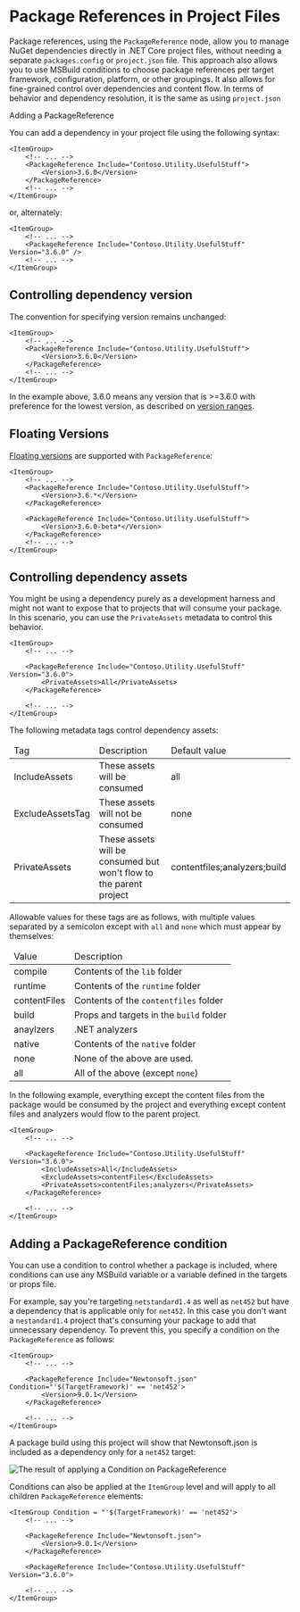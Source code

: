 # Package References in Project Files

Package references, using the `PackageReference` node, allow you to manage NuGet dependencies directly in .NET Core project files, without needing a separate `packages.config` or `project.json` file. This approach also allows you to use MSBuild conditions to choose package references per target framework, configuration, platform, or other groupings. It also allows for fine-grained control over dependencies and content flow. In terms of behavior and dependency resolution, it is the same as using `project.json`

<div class="block-callout-info>
    <strong>Note</strong><br>
    Package references are currently supported for only .NET Core projects in Visual Studio 2017.
</div>

## Adding a PackageReference

You can add a dependency in your project file using the following syntax:

    <ItemGroup>
        <!-- ... -->
        <PackageReference Include="Contoso.Utility.UsefulStuff">
            <Version>3.6.0</Version>
        </PackageReference>
        <!-- ... -->
    </ItemGroup>

or, alternately:

    <ItemGroup>
        <!-- ... -->
        <PackageReference Include="Contoso.Utility.UsefulStuff" Version="3.6.0" />
        <!-- ... -->
    </ItemGroup>


## Controlling dependency version

The convention for specifying version remains unchanged:

    <ItemGroup>
        <!-- ... -->
        <PackageReference Include="Contoso.Utility.UsefulStuff">
            <Version>3.6.0</Version>
        </PackageReference>
        <!-- ... -->
    </ItemGroup>

In the example above, 3.6.0 means any version that is >=3.6.0 with preference for the lowest version, as described on [version ranges](/ndocs/create-packages/dependency-versions#version-ranges).

## Floating Versions

[Floating versions](/ndocs/consume-packages/dependency-resolution#floating-versions) are supported with `PackageReference`:

    <ItemGroup>
        <!-- ... -->
        <PackageReference Include="Contoso.Utility.UsefulStuff">
            <Version>3.6.*</Version>
        </PackageReference>

        <PackageReference Include="Contoso.Utility.UsefulStuff">
            <Version>3.6.0-beta*</Version>
        </PackageReference>
        <!-- ... -->
    </ItemGroup>

## Controlling dependency assets

You might be using a dependency purely as a development harness and might not want to expose that to projects that will consume your package. In this scenario, you can use the `PrivateAssets` metadata to control this behavior.

    <ItemGroup>
        <!-- ... -->

        <PackageReference Include="Contoso.Utility.UsefulStuff" Version="3.6.0">
            <PrivateAssets>All</PrivateAssets>
        </PackageReference>

        <!-- ... -->
    </ItemGroup>

The following metadata tags control dependency assets:

<table>
    <thead>
        <tr>
            <td>Tag</td>
            <td>Description</td>
            <td>Default value</td>
        </tr>
    </thead>
    <tbody>
        <tr>
            <td>IncludeAssets</td>
            <td>These assets will be consumed</td>
            <td>all</td>
        </tr>
        <tr>
            <td>ExcludeAssetsTag</td>
            <td>These assets will not be consumed</td>
            <td>none</td>
        </tr>
        <tr>
            <td>PrivateAssets</td>
            <td>These assets will be consumed but won't flow to the parent project</td>
            <td>contentfiles;analyzers;build</td>
        </tr>
    </tbody>
</table>


Allowable values for these tags are as follows, with multiple values separated by a semicolon except with `all` and `none` which must appear by themselves:

<table>
    <thead>
        <tr>
            <td>Value</td>
            <td>Description</td>
        </tr>
    </thead>
    <tbody>
        <tr>
            <td>compile</td>
            <td>Contents of the <code>lib</code> folder</td>
        </tr>
        <tr>
            <td>runtime</td>
            <td>Contents of the <code>runtime</code> folder</td>
        </tr>
        <tr>
            <td>contentFiles</td>
            <td>Contents of the <code>contentfiles</code> folder</td>
        </tr>
        <tr>
            <td>build</td>
            <td>Props and targets in the <code>build</code> folder</td>
        </tr>
        <tr>
            <td>anaylzers</td>
            <td>.NET analyzers</td>
        </tr>
        <tr>
            <td>native</td>
            <td>Contents of the <code>native</code> folder</td>
        </tr>
        <tr>
            <td>none</td>
            <td>None of the above are used.</td>
        </tr>
        <tr>
            <td>all</td>
            <td>All of the above (except <code>none</code>)</td>
        </tr>
    </tbody>
</table>


In the following example, everything except the content files from the package would be consumed by the project and everything except content files and analyzers would flow to the parent project.

    <ItemGroup>
        <!-- ... -->

        <PackageReference Include="Contoso.Utility.UsefulStuff" Version="3.6.0">
            <IncludeAssets>All</IncludeAssets>
            <ExcludeAssets>contentFiles</ExcludeAssets>
            <PrivateAssets>contentFiles;analyzers</PrivateAssets>
        </PackageReference>

        <!-- ... -->
    </ItemGroup>

## Adding a PackageReference condition

You can use a condition to control whether a package is included, where conditions can use any MSBuild variable or a variable defined in the targets or props file.

For example, say you're targeting `netstandard1.4` as well as `net452` but have a dependency that is applicable only for `net452`. In this case you don't want a `nestandard1.4` project that's consuming your package to add that unnecessary dependency. To prevent this, you specify a condition on the `PackageReference` as follows:  

    <ItemGroup>
        <!-- ... -->

        <PackageReference Include="Newtonsoft.json" Condition="'$(TargetFramework)' == 'net452'>
            <Version>9.0.1</Version>
        </PackageReference>

        <!-- ... -->
    </ItemGroup>

A package build using this project will show that Newtonsoft.json is included as a dependency only for a `net452` target:

![The result of applying a Condition on PackageReference](/images/Consume/PackageReference-Condition.png)

Conditions can also be applied at the `ItemGroup` level and will apply to all children `PackageReference` elements:

    <ItemGroup Condition = "'$(TargetFramework)' == 'net452'>
        <!-- ... -->

        <PackageReference Include="Newtonsoft.json">
            <Version>9.0.1</Version>
        </PackageReference>

        <PackageReference Include="Contoso.Utility.UsefulStuff" Version="3.6.0">

        <!-- ... -->
    </ItemGroup>